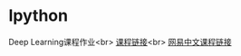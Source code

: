 # Ipython
Deep Learning课程作业\<br>
[课程链接](https://www.coursera.org/specializations/deep-learning#courses)\<br>
[网易中文课程链接](https://mooc.study.163.com/smartSpec/detail/1001319001.htm)
